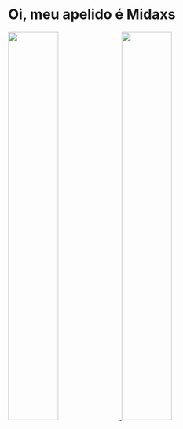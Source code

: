 # Oi, meu apelido é Midaxs
<div>
    <a href="https://beacons.ai/rafaballerini">
        <img width="45%" src="https://github-readme-stats.vercel.app/api?username=Midax&show_icons=true&theme=dracula&include_all_commits=true&count_private=true"/> 
        <img width="45%" src="https://github-readme-stats.vercel.app/api/top-langs/?username=Midaxs&layout=compact&langs_count=16&theme=dracula"/>
    </a>
</div>
